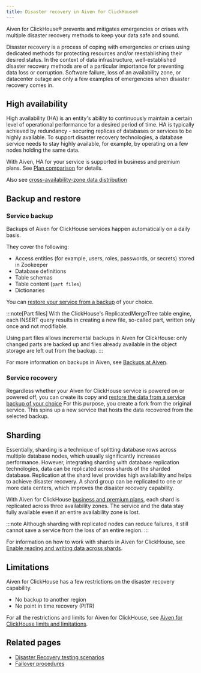 ```yaml
---
title: Disaster recovery in Aiven for ClickHouse®
---
```


Aiven for ClickHouse® prevents and mitigates emergencies or crises with multiple disaster recovery methods to keep your data safe and sound.

Disaster recovery is a process of coping with emergencies or crises using dedicated methods
for protecting resources and/or reestablishing their desired status. In the context of data
infrastructure, well-established disaster recovery methods are of a particular importance
for preventing data loss or corruption. Software failure, loss of an availability zone,
or datacenter outage are only a few examples of emergencies when disaster recovery comes in.

## High availability

High availability (HA) is an entity's ability to continuously maintain
a certain level of operational performance for a desired period of time.
HA is typically achieved by redundancy - securing replicas of databases
or services to be highly available. To support disaster recovery
technologies, a database service needs to stay highly available, for
example, by operating on a few nodes holding the same data.

With Aiven, HA for your service is supported in business and premium
plans. See [Plan
comparison](https://aiven.io/pricing?tab=plan-comparison&product=clickhouse)
for details.

Also see [cross-availability-zone data distribution](/docs/platform/concepts/availability-zones#cross-zone-data-distro)

## Backup and restore

### Service backup

Backups of Aiven for ClickHouse services happen automatically on a daily
basis.

They cover the following:

-   Access entities (for example, users, roles, passwords, or secrets)
    stored in Zookeeper
-   Database definitions
-   Table schemas
-   Table content (`part files`)
-   Dictionaries

You can [restore your service from a backup](/docs/products/clickhouse/howto/restore-backup)
of your choice.

:::note[Part files]
With the ClickHouse's ReplicatedMergeTree table engine, each INSERT
query results in creating a new file, so-called part, written only once
and not modifiable.

Using part files allows incremental backups in Aiven for ClickHouse:
only changed parts are backed up and files already available in the
object storage are left out from the backup.
:::

For more information on backups in Aiven, see
[Backups at Aiven](/docs/platform/concepts/service_backups).

### Service recovery

Regardless whether your Aiven for ClickHouse service is powered on or powered off, you can
create its copy and
[restore the data from a service backup of your choice](/docs/products/clickhouse/howto/restore-backup)
For this purpose, you create a fork from the original service. This spins up a new service
that hosts the data recovered from the selected backup.

## Sharding

Essentially, sharding is a technique of splitting database rows across
multiple database nodes, which usually significantly increases
performance. However, integrating sharding with database replication
technologies, data can be replicated across shards of the sharded
database. Replication at the shard level provides high availability and
helps to achieve disaster recovery. A shard group can be replicated to
one or more data centers, which improves the disaster recovery
capability.

With Aiven for ClickHouse [business and premium
plans](https://aiven.io/pricing?tab=plan-comparison&product=clickhouse),
each shard is replicated across three availability zones. The service
and the data stay fully available even if an entire availability zone is
lost.

:::note
Although sharding with replicated nodes can reduce failures, it still
cannot save a service from the loss of an entire region.
:::

For information on how to work with shards in Aiven for ClickHouse, see
[Enable reading and writing data across shards](/docs/products/clickhouse/howto/use-shards-with-distributed-table).

## Limitations

Aiven for ClickHouse has a few restrictions on the disaster recovery
capability.

-   No backup to another region
-   No point in time recovery (PITR)

For all the restrictions and limits for Aiven for ClickHouse, see
[Aiven for ClickHouse limits and limitations](/docs/products/clickhouse/reference/limitations).

## Related pages

-   [Disaster Recovery testing scenarios](/docs/platform/concepts/disaster-recovery-test-scenarios)
-   [Failover procedures](/docs/products/postgresql/concepts/upgrade-failover)
